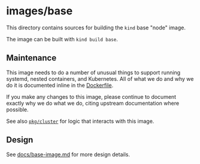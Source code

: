 <!--TODO(bentheelder): fill this in much more thoroughly-->
# images/base

This directory contains sources for building the `kind` base "node" image.

The image can be built with `kind build base`.

## Maintenance

This image needs to do a number of unusual things to support running systemd, 
nested containers, and Kubernetes. All of what we do and why we do it 
is documented inline in the [Dockerfile](./Dockerfile).

If you make any changes to this image, please continue to document exactly 
why we do what we do, citing upstream documentation where possible.

See also [`pkg/cluster`](./../../pkg/cluster) for logic that interacts with this image.

## Design

See [docs/base-image.md](./../../docs/base-image.md) for more design details.
